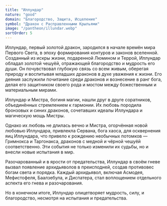 ```yaml
---
title: "Иллундар"
nature: "good"
domain: "Благородство, Защита, Исцеление"
symbol: "Дракон с Расправленными Крыльями"
image: "/pantheon/illundar.webp"
sortOrder: 5
---
```


Иллундар, первый золотой дракон, зародился в начале времён мира
Первого Света, в эпоху формирования контуров и законов вселенной.
Созданный из искры жизни, подаренной Люмином и Террой, Иллундар
обладал золотой чешуёй, отражающей благородство и мудрость его
души. Он почувствовал глубокую связь со всем живым, оберегая
природу и воспитывая младших драконов в духе уважения к жизни. Его
деяния заслужили почитание среди драконов и вознесение в ранг бога,
делая его защитником своего рода и мостом между божественным и
материальным мирами.

Иллундар и Мистра, богиня магии, нашли друг в друге соратников,
объединённых стремлением к гармонии. Их любовь породила
бронзовых и синих драконов, сочетавших идеалы Иллундара и
магическую мощь Мистры.

Однако их любовь не длилась вечно и Мистра, огорчённая новой
любовью Иллундара, привлекла Сервана, бога хаоса, для осквернения
яиц Иллундара, что привело к рождению необычных потомков —
Гримнокса и Таргонакса, драконов с медной и чёрной чешуёй
соответственно. Эти события не только изменили их судьбы, но и
внесли новые испытания в мир.

Разочарованный и в ярости от предательства, Иллундар в своём гневе
вызвал появление архидьяволов в преисподней, создав противовес
богам света и порядка. Каждый архидьявол, включая Асмодея,
Мефистофеля, Баалзебула, и Диспатера, стал воплощением отдельного
аспекта его гнева и разочарования.

Но в конечном итоге, Иллундар олицетворяет мудрость, силу, и
благородство, несмотря на испытания и предательства.
